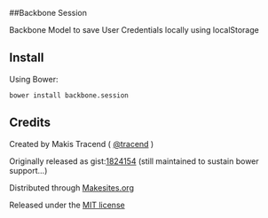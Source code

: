##Backbone Session

Backbone Model to save User Credentials locally using localStorage

## Install 

Using Bower: 
```
bower install backbone.session
```

## Credits

Created by Makis Tracend ( [@tracend](http://github.com/tracend) )

Originally released as gist:[1824154](http://gist.github.com/1824154) (still maintained to sustain bower support...) 

Distributed through [Makesites.org](http://makesites.org/)

Released under the [MIT license](http://makesites.org/licenses/MIT)

